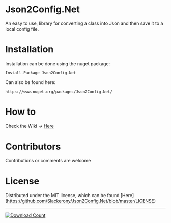 # Json2Config.Net
An easy to use, library for converting a class into Json and then save it to a local config file.

# Installation
Installation can be done using the nuget package: 

    Install-Package Json2Config.Net

Can also be found here: 

    https://www.nuget.org/packages/Json2Config.Net/

# How to
Check the Wiki -> [Here](https://github.com/Slackerony/Json2Config.Net/wiki)
    
# Contributors
Contributions or comments are welcome

# License
Distributed under the MIT license, which can be found [Here] (https://github.com/Slackerony/Json2Config.Net/blob/master/LICENSE)

***

[![Download Count](https://img.shields.io/nuget/dt/Json2Config.Net.svg)](https://www.nuget.org/packages/Json2Config.Net/1.0.1)
